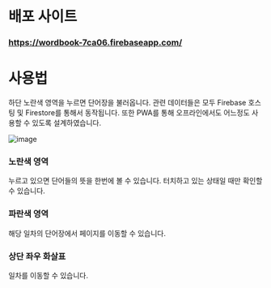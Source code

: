 # 배포 사이트

### https://wordbook-7ca06.firebaseapp.com/

# 사용법

하단 노란색 영역을 누르면 단어장을 불러옵니다. 관련 데이터들은 모두 Firebase 호스팅 및 Firestore를 통해서 동작됩니다. 또한 PWA를 통해 오프라인에서도 어느정도 사용할 수 있도록 설계하였습니다.

![image](https://user-images.githubusercontent.com/33514304/45051220-6d5ebc00-b0be-11e8-8060-381a93edbcb7.png)

### 노란색 영역 
누르고 있으면 단어들의 뜻을 한번에 볼 수 있습니다. 터치하고 있는 상태일 때만 확인할 수 있습니다.

### 파란색 영역
해당 일차의 단어장에서 페이지를 이동할 수 있습니다.

### 상단 좌우 화살표
일차를 이동할 수 있습니다.
